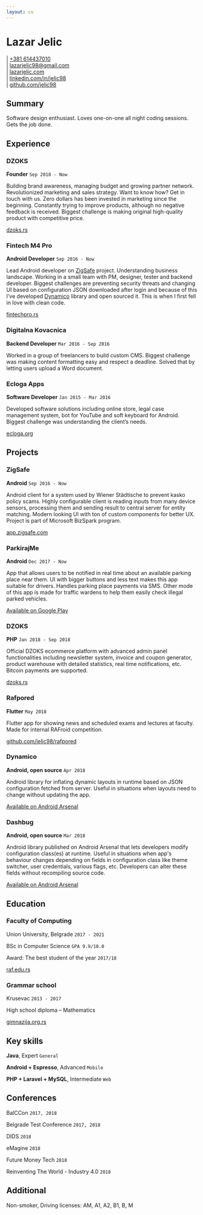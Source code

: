 ```yaml
---
layout: cv
---
```

# Lazar Jelic

<div id="webaddress">
	<div>
		| <a href="tel:+381 614437010">+381 614437010</a>
		<br/>
		| <a href="mailto:lazarjelic98@gmail.com?subject=Beer?">lazarjelic98@gmail.com</a>
		<br/>
		| <a href="https://www.lazarjelic.com">lazarjelic.com</a>
		<br/>
		| <a href="https://www.linkedin.com/in/jelic98">linkedin.com/in/jelic98</a>
		<br/>
		| <a href="https://www.github.com/jelic98">github.com/jelic98</a>
	</div>
</div>

## Summary
Software design enthusiast. Loves one-on-one all night coding sessions. Gets the job done.

## Experience

### DZOKS
__Founder__
`Sep 2018 - Now`

Building brand awareness, managing budget and growing partner network. Revolutionized marketing and sales strategy. Want to know how? Get in touch with us. Zero dollars has been invested in marketing since the beginning. Constantly trying to improve products, although no negative feedback is received. Biggest challenge is making original high-quality product with competitive price.

[dzoks.rs](https://www.dzoks.rs)

### Fintech M4 Pro
__Android Developer__
`Sep 2016 - Now`

Lead Android developer on [ZigSafe](http://app.zigsafe.com) project. Understanding business landscape. Working in a small team with PM, designer, tester and backend developer. Biggest challenges are preventing security threats and changing UI based on configuration JSON downloaded after login and because of this I’ve developed [Dynamico](https://android-arsenal.com/details/1/6926) library and open sourced it. This is when I first fell in love with clean code.

[fintechpro.rs](http://fintechpro.rs)

### Digitalna Kovacnica
__Backend Developer__
`Mar 2016 - Sep 2016`

Worked in a group of freelancers to build custom CMS. Biggest challenge was making content formatting easy and respect a deadline. Solved that by letting users upload a Word document.

### Ecloga Apps
__Software Developer__
`Jan 2015 - Mar 2016`

Developed software solutions including online store, legal case management system, bot for YouTube and soft keyboard for Android. Biggest challenge was understanding the client’s needs.

[ecloga.org](https://www.ecloga.org)

## Projects

### ZigSafe
__Android__
`Sep 2016 - Now`

Android client for a system used by Wiener Städtische to prevent kasko policy scams. Highly configurable client is reading inputs from many device sensors, processing them and sending result to central server for entity matching. Modern looking UI with ton of custom components for better UX. Project is part of Microsoft BizSpark program.

[app.zigsafe.com](http://app.zigsafe.com)

### ParkirajMe
__Android__
`Dec 2017 - Now`

App that allows users to be notified in real time about an available parking place near them. UI with bigger buttons and less text makes this app suitable for drivers. Handles parking place payments via SMS. Other mode of this app is made for traffic wardens to help them easily check illegal parked vehicles.

[Available on Google Play](https://play.google.com/store/apps/details?id=com.synvolt.parkirajme)

### DZOKS
__PHP__
`Jan 2018 - Sep 2018`

Official DZOKS ecommerce platform with advanced admin panel functionalities including newsletter system, invoice and coupon generator, product warehouse with detailed statistics, real time notifications, etc. Bitcoin payments are supported.

[dzoks.rs](https://www.dzoks.rs)

### Rafpored
__Flutter__
`May 2018`

Flutter app for showing news and scheduled exams and lectures at faculty. Made for internal RAFroid competition.

[github.com/jelic98/rafpored](https://www.github.com/jelic98/rafpored)

### Dynamico
__Android, open source__
`Apr 2018`

Android library for inflating dynamic layouts in runtime based on JSON configuration fetched from server. Useful in situations when layouts need to change without updating the app.

[Available on Android Arsenal](https://android-arsenal.com/details/1/6926)

### Dashbug
__Android, open source__
`Mar 2018`

Android library published on Android Arsenal that lets developers modify configuration class(es) at runtime. Useful in situations when app's behaviour changes depending on fields in configuration class like theme switcher, user credentials, various flags, etc. Developers can alter these fields without recompiling source code.

[Available on Android Arsenal](https://android-arsenal.com/details/1/6891)

## Education

### Faculty of Computing
Union University, Belgrade
`2017 - 2021`

BSc in Computer Science 
`GPA 9.9/10.0`

Award: The best student of the year
`2017/18`

[raf.edu.rs](https://raf.edu.rs)

### Grammar school
Krusevac
`2013 - 2017`

High school diploma – Mathematics

[gimnazija.org.rs](http://gimnazija.org.rs)

## Key skills

__Java__, Expert
`General`

__Android + Espresso__, Advanced
`Mobile`

__PHP + Laravel + MySQL__, Intermediate
`Web`

## Conferences

BalCCon
`2017, 2018`

Belgrade Test Conference
`2017, 2018`

DIDS
`2018`

eMagine
`2018`

Future Money Tech
`2018`

Reinventing The World - Industry 4.0
`2018`

## Additional

Non-smoker, Driving licenses: AM, A1, A2, B1, B, M
